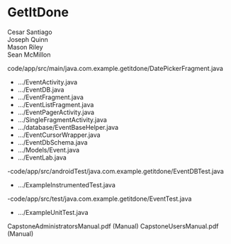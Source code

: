 # GetItDone
Cesar Santiago  
Joseph Quinn   
Mason Riley   
Sean McMillon   

code/app/src/main/java.com.example.getitdone/DatePickerFragment.java
* .../EventActivity.java
* .../EventDB.java
* .../EventFragment.java
* .../EventListFragment.java
* .../EventPagerActivity.java
* .../SingleFragmentActivity.java
* .../database/EventBaseHelper.java
* 	.../EventCursorWrapper.java
* 	.../EventDbSchema.java
* .../Models/Event.java
* 	.../EventLab.java

-code/app/src/androidTest/java.com.example.getitdone/EventDBTest.java
- .../ExampleInstrumentedTest.java

-code/app/src/test/java.com.example.getitdone/EventTest.java
- .../ExampleUnitTest.java

CapstoneAdministratorsManual.pdf (Manual)
CapstoneUsersManual.pdf (Manual)
